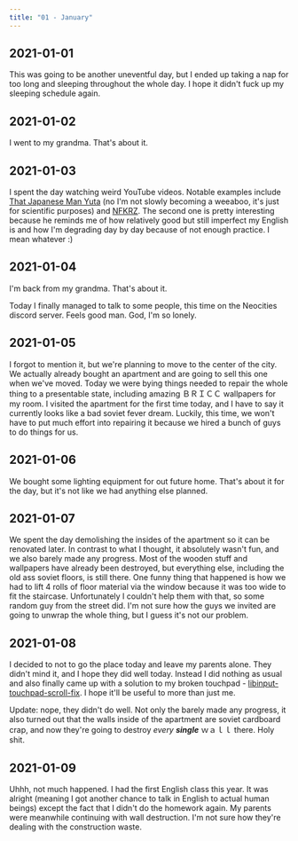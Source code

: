 ```yaml
---
title: "01 - January"
---
```


## 2021-01-01

This was going to be another uneventful day, but I ended up taking a
nap for too long and sleeping throughout the whole day. I hope it
didn't fuck up my sleeping schedule again.

## 2021-01-02

I went to my grandma. That's about it.

## 2021-01-03

I spent the day watching weird YouTube videos. Notable examples
include [That Japanese Man Yuta] \(no I'm not slowly becoming a
weeaboo, it's just for scientific purposes) and [NFKRZ]. The second
one is pretty interesting because he reminds me of how relatively good
but still imperfect my English is and how I'm degrading day by day
because of not enough practice. I mean whatever :)

[That Japanese Man Yuta]: https://www.youtube.com/c/ThatJapaneseManYuta
[NFKRZ]: https://www.youtube.com/user/MultiNfz

## 2021-01-04

I'm back from my grandma. That's about it.

Today I finally managed to talk to some people, this time on the
Neocities discord server. Feels good man. God, I'm so lonely.

## 2021-01-05

I forgot to mention it, but we're planning to move to the center of
the city. We actually already bought an apartment and are going to
sell this one when we've moved. Today we were bying things needed to
repair the whole thing to a presentable state, including amazing
ＢＲＩＣＣ wallpapers for my room. I visited the apartment for the
first time today, and I have to say it currently looks like a bad
soviet fever dream. Luckily, this time, we won't have to put much
effort into repairing it because we hired a bunch of guys to do things
for us.

## 2021-01-06

We bought some lighting equipment for out future home. That's about it
for the day, but it's not like we had anything else planned.

## 2021-01-07

We spent the day demolishing the insides of the apartment so it can be
renovated later. In contrast to what I thought, it absolutely wasn't
fun, and we also barely made any progress. Most of the wooden stuff
and wallpapers have already been destroyed, but everything else,
including the old ass soviet floors, is still there. One funny thing
that happened is how we had to lift 4 rolls of floor material via the
window because it was too wide to fit the staircase. Unfortunately I
couldn't help them with that, so some random guy from the street did.
I'm not sure how the guys we invited are going to unwrap the whole
thing, but I guess it's not our problem.

## 2021-01-08

I decided to not to go the place today and leave my parents alone.
They didn't mind it, and I hope they did well today. Instead I did
nothing as usual and also finally came up with a solution to my broken
touchpad - [libinput-touchpad-scroll-fix]. I hope it'll be useful to
more than just me.

[libinput-touchpad-scroll-fix]: https://gitlab.com/kirbykevinson/libinput-touchpad-scroll-fix

Update: nope, they didn't do well. Not only the barely made any
progress, it also turned out that the walls inside of the apartment
are soviet cardboard crap, and now they're going to destroy *every*
***single*** ｗａｌｌ there. Holy shit.

## 2021-01-09

Uhhh, not much happened. I had the first English class this year. It
was alright (meaning I got another chance to talk in English to actual
human beings) except the fact that I didn't do the homework again. My
parents were meanwhile continuing with wall destruction. I'm not sure
how they're dealing with the construction waste.
